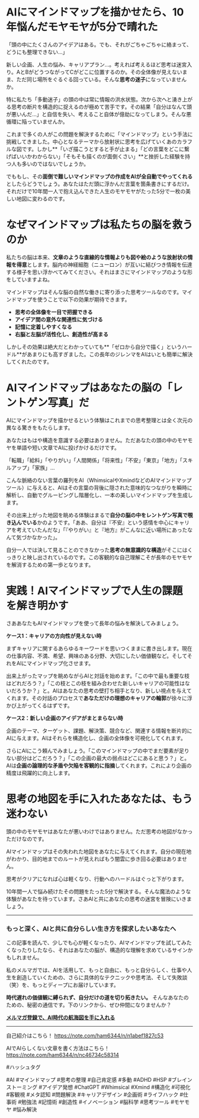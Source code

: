 
# AIにマインドマップを描かせたら、10年悩んだモヤモヤが5分で晴れた

「頭の中にたくさんのアイデアはある。でも、それがごちゃごちゃに絡まって、どうにも整理できない…」

新しい企画、人生の悩み、キャリアプラン…。考えれば考えるほど思考は迷宮入り。AとBがどうつながってCがどこに位置するのか。その全体像が見えないまま、ただ同じ場所をぐるぐる回っている。そんな**思考の迷子**になっていませんか。

特に私たち「多動迷子」の頭の中は常に情報の洪水状態。次から次へと湧き上がる思考の断片を構造的に捉えるのが極めて苦手です。その結果「自分はなんて頭が悪いんだ…」と自信を失い、考えること自体が億劫になってしまう。そんな悪循環に陥っていませんか。

これまで多くの人がこの問題を解決するために「マインドマップ」という手法に挑戦してきました。中心となるテーマから放射状に思考を広げていくあのカラフルな図です。しかし**「いざ描こうとすると手が止まる」「どの言葉をどこに繋げばいいかわからない」「そもそも描くのが面倒くさい」**と挫折した経験を持つ人も多いのではないでしょうか。

でももし、その**面倒で難しいマインドマップの作成をAIが全自動でやってくれる**としたらどうでしょう。あなたはただ頭に浮かんだ言葉を箇条書きにするだけ。それだけで10年間一人で抱え込んできた人生のモヤモヤがたった5分で一枚の美しい地図に変わるのです。

# なぜマインドマップは私たちの脳を救うのか

私たちの脳は本来、**文章のような直線的な情報よりも図や絵のような放射状の情報を得意**とします。脳内の神経細胞（ニューロン）が互いに結びつき情報を伝達する様子を思い浮かべてみてください。それはまさにマインドマップのような形をしていますよね。

マインドマップはそんな脳の自然な働きに寄り添った思考ツールなのです。マインドマップを使うことで以下の効果が期待できます。

*   **思考の全体像を一目で把握できる**
*   **アイデア間の意外な関連性に気づける**
*   **記憶に定着しやすくなる**
*   **右脳と左脳が活性化し、創造性が高まる**

しかしその効果は絶大だとわかっていても**「ゼロから自分で描く」というハードル**があまりにも高すぎました。この長年のジレンマをAIはいとも簡単に解決してくれたのです。

# AIマインドマップはあなたの脳の「レントゲン写真」だ

AIにマインドマップを描かせるという体験はこれまでの思考整理とは全く次元の異なる驚きをもたらします。

あなたはもはや構造を意識する必要はありません。ただあなたの頭の中のモヤモヤを単語や短い文章でAIに投げかけるだけです。

「転職」「給料」「やりがい」「人間関係」「将来性」「不安」「東京」「地方」「スキルアップ」「家族」…

こんな脈絡のない言葉の羅列をAI（WhimsicalやXmindなどのAIマインドマップツール）に与えると、AIはその言葉の背後に隠された意味的なつながりを瞬時に解析し、自動でグルーピングし階層化し、一本の美しいマインドマップを生成します。

その出来上がった地図を眺める体験はまるで**自分の脳の中をレントゲン写真で覗き込んでいる**かのようです。「ああ、自分は『不安』という感情を中心にキャリアを考えていたんだな」「『やりがい』と『地方』がこんなに近い場所にあったなんて気づかなかった」。

自分一人では決して見ることのできなかった**思考の無意識的な構造**がそこにはくっきりと映し出されているのです。この客観的な自己理解こそが長年のモヤモヤを解消するための第一歩となります。

# 実践！AIマインドマップで人生の課題を解き明かす

さああなたもAIマインドマップを使って長年の悩みを解決してみましょう。

**ケース1：キャリアの方向性が見えない時**

まずキャリアに関するあらゆるキーワードを思いつくままに書き出します。現在の仕事内容、不満、希望、興味のある分野、大切にしたい価値観など。そしてそれをAIにマインドマップ化させます。

出来上がったマップを眺めながらAIと対話を始めます。「この中で最も重要な枝はどれだろう？」「この枝とこの枝を組み合わせた新しいキャリアの可能性はないだろうか？」と。AIはあなたの思考の壁打ち相手となり、新しい視点を与えてくれます。その対話のプロセスで**あなただけの理想のキャリアの輪郭**が徐々に浮かび上がってくるはずです。

**ケース2：新しい企画のアイデアがまとまらない時**

企画のテーマ、ターゲット、課題、解決策、競合など、関連する情報を断片的にAIに与えます。AIはそれらを構造化し、企画の全体像を可視化してくれます。

さらにAIにこう頼んでみましょう。「このマインドマップの中でまだ要素が足りない部分はどこだろう？」「この企画の最大の弱点はどこにあると思う？」と。AIは**企画の論理的な矛盾や欠陥を客観的に指摘**してくれます。これにより企画の精度は飛躍的に向上します。

# 思考の地図を手に入れたあなたは、もう迷わない

頭の中のモヤモヤはあなたが悪いわけではありません。ただ思考の地図がなかっただけなのです。

AIマインドマップはその失われた地図をあなたに与えてくれます。自分の現在地がわかり、目的地までのルートが見えればもう闇雲に歩き回る必要はありません。

思考がクリアになれば心は軽くなり、行動へのハードルはぐっと下がります。

10年間一人で悩み続けたその問題をたった5分で解決する。そんな魔法のような体験があなたを待っています。さあAIと共にあなたの思考の迷宮を冒険にいきましょう。

---

### もっと深く、AIと共に自分らしい生き方を探求したいあなたへ

この記事を読んで、少しでも心が軽くなったり、AIマインドマップを試してみたくなったりしたなら、それはあなたの脳が、構造的な理解を求めているサインかもしれません。

私のメルマガでは、AIを活用して、もっと自由に、もっと自分らしく、仕事や人生を創造していくための、さらに具体的なテクニックや思考法、そして失敗談（笑）を、もっとディープにお届けしています。

**時代遅れの価値観に縛られず、自分だけの道を切り拓きたい。** そんなあなたのための、秘密の通信です。下のリンクから、ぜひ仲間になりませんか？

**[メルマガ登録で、AI時代の航海図を手に入れる](https://pessham.com/)**

---

自己紹介はこちら！
https://note.com/ham6344/n/n1abef1827c53

AIでAIらしくない文章を書く方法はこちら！
https://note.com/ham6344/n/nc46734c58314

#ハッシュタグ

#AI #マインドマップ #思考の整理 #自己肯定感 #多動 #ADHD #HSP #ブレインストーミング #アイデア発想 #ChatGPT #Whimsical #Xmind #構造化 #可視化 #客観視 #メタ認知 #問題解決 #キャリアデザイン #企画術 #ライフハック #仕事術 #勉強法 #記憶術 #創造性 #イノベーション #脳科学 #思考ツール #モヤモヤ #悩み解決
